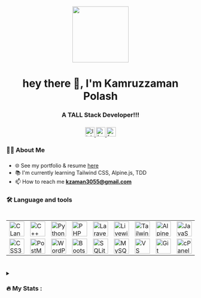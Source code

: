 ###
<div align="center">
  <img height="150" src="https://camo.githubusercontent.com/e3d1fea4eac3fce0a73c2e788d8dbcb42c28dea93c35b2eb1b014fc2c664e560/68747470733a2f2f6d656469612e67697068792e636f6d2f6d656469612f517670715443694563777476783677774a4b2f67697068792e676966"/>
</div>

<h1 align="center">hey there 👋, I'm Kamruzzaman Polash</h1>

###

<h3 align="center">A TALL Stack Developer!!!</h3>

###

<div align="center">
  <a href="https://www.linkedin.com/in/kzaman3055/" target="_blank">
    <img src="https://img.shields.io/static/v1?message=LinkedIn&logo=linkedin&label=&color=0077B5&logoColor=white&labelColor=&style=for-the-badge" height="25" alt="linkedin logo"  />
  </a>
  <a href="https://www.hackerrank.com/profile/kzaman3055" target="_blank">
    <img src="https://img.shields.io/static/v1?message=HackerRank&logo=hackerrank&label=&color=2EC866&logoColor=white&labelColor=&style=for-the-badge" height="25" alt="hackerrank logo"  />
  </a>
  <a href="https://www.facebook.com/p0la5h/" target="_blank">
  <img src="https://img.shields.io/static/v1?message=Facebook&logo=facebook&label=&color=1877F2&logoColor=white&labelColor=&style=for-the-badge" height="25" alt="facebook logo"  />
  </a>

</div>

###

<h3 align="left">👩‍💻  About Me</h3>

###
  - 🌐 See my portfolio & resume [here](https://kzaman3055.github.io/)
  - 📚 I'm currently learning Tailwind CSS, Alpine.js, TDD
  -  📫 How to reach me **kzaman3055@gmail.com**

###

<h3 align="left">🛠 Language and tools</h3>

###

<div align="center" style="display: flex; flex-direction: column; align-items: center; justify-content: center;">
    <table>
        <!-- Row 1 -->
        <tr>
            <td><img src="https://github.com/kzaman3055/kzaman3055/blob/main/assets/1.svg" title="C Language" height="40" /></td>
            <td><img src="https://github.com/kzaman3055/kzaman3055/blob/main/assets/2.svg" title="C++ Language" height="40" /></td>
            <td><img src="https://github.com/kzaman3055/kzaman3055/blob/main/assets/3.svg" title="Python Language" height="40" /></td>
            <td><img src="https://github.com/kzaman3055/kzaman3055/blob/main/assets/4.svg" title="PHP Language" height="40" /></td>
            <td><img src="https://github.com/kzaman3055/kzaman3055/blob/main/assets/5.svg" title="Laravel Framework" height="40" /></td>
            <td><img src="https://github.com/kzaman3055/kzaman3055/blob/main/assets/6.svg" title="Livewire" height="40" /></td>
            <td><img src="https://github.com/kzaman3055/kzaman3055/blob/main/assets/7.svg" title="Tailwind CSS" height="40" /></td>
            <td><img src="https://github.com/kzaman3055/kzaman3055/blob/main/assets/8.svg" title="Alpine.js" height="40" /></td>
            <td><img src="https://github.com/kzaman3055/kzaman3055/blob/main/assets/9.svg" title="JavaScript" height="40" /></td>
            <td><img src="https://github.com/kzaman3055/kzaman3055/blob/main/assets/10.svg" title="HTML5" height="40" /></td>
        </tr>
        <!-- Row 2 -->
        <tr>
            <td><img src="https://github.com/kzaman3055/kzaman3055/blob/main/assets/11.svg" title="CSS3" height="40" /></td>
            <td><img src="https://github.com/kzaman3055/kzaman3055/blob/main/assets/12.svg" title="PostMan" height="40" /></td>
            <td><img src="https://github.com/kzaman3055/kzaman3055/blob/main/assets/13.svg" title="WordPress" height="40" /></td>
            <td><img src="https://github.com/kzaman3055/kzaman3055/blob/main/assets/14.svg" title="Bootstrap" height="40" /></td>
            <td><img src="https://github.com/kzaman3055/kzaman3055/blob/main/assets/15.svg" title="SQLite" height="40" /></td>
            <td><img src="https://github.com/kzaman3055/kzaman3055/blob/main/assets/16.svg" title="MySQL" height="40" /></td>
            <td><img src="https://github.com/kzaman3055/kzaman3055/blob/main/assets/17.svg" title="VS Code" height="40" /></td>
            <td><img src="https://github.com/kzaman3055/kzaman3055/blob/main/assets/18.svg" title="Git" height="40" /></td>
            <td><img src="https://github.com/kzaman3055/kzaman3055/blob/main/assets/19.svg" title="cPanel" height="40" /></td>
            <td><img src="https://github.com/kzaman3055/kzaman3055/blob/main/assets/20.svg" title="Linux" height="40" /></td>
        </tr>
    </table>
</div>


###


<details> 
  <summary> <h3 align="left">🔥   My Stats :</h3> </summary>

###

<div align="center">
  <img src="https://github-readme-stats.vercel.app/api?username=kzaman3055&hide_title=false&hide_rank=false&show_icons=true&include_all_commits=true&count_private=true&disable_animations=false&theme=dracula&locale=en&hide_border=false&order=1" height="150" alt="stats graph"  />
  <img src="https://github-readme-stats.vercel.app/api/top-langs?username=kzaman3055&locale=en&hide_title=false&layout=compact&card_width=320&langs_count=5&theme=dracula&hide_border=false&order=2" height="150" alt="languages graph"  />
  <img src="https://streak-stats.demolab.com?user=kzaman3055&locale=en&mode=daily&theme=dracula&hide_border=false&border_radius=5&order=3" height="150" alt="streak graph"  />
</div>

###
</details> 
